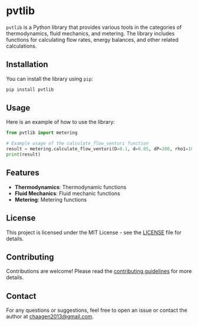 # pvtlib

`pvtlib` is a Python library that provides various tools in the categories of thermodynamics, fluid mechanics, and metering. The library includes functions for calculating flow rates, energy balances, and other related calculations.

## Installation

You can install the library using `pip`:

```sh
pip install pvtlib
```

## Usage

Here is an example of how to use the library:

```py
from pvtlib import metering

# Example usage of the calculate_flow_venturi function
result = metering.calculate_flow_venturi(D=0.1, d=0.05, dP=200, rho1=1000)
print(result)
```

## Features

- **Thermodynamics**: Thermodynamic functions
- **Fluid Mechanics**: Fluid mechanic functions
- **Metering**: Metering functions

## License

This project is licensed under the MIT License - see the [LICENSE](LICENSE) file for details.

## Contributing

Contributions are welcome! Please read the [contributing guidelines](CONTRIBUTING.md) for more details.

## Contact

For any questions or suggestions, feel free to open an issue or contact the author at chaagen2013@gmail.com.